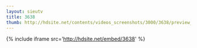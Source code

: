```yaml
---
layout: sieutv
title: 3638
thumb: http://hdsite.net/contents/videos_screenshots/3000/3638/preview_360p.mp4.jpg
---
```

{% include iframe src='http://hdsite.net/embed/3638' %}
 
